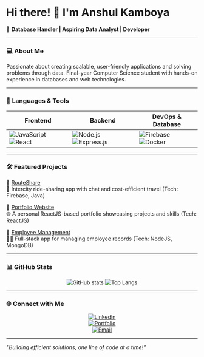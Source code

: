 # Hi there! 👋 I'm Anshul Kamboya

🚀 **Database Handler | Aspiring Data Analyst | Developer**

---

### 💻 **About Me**

Passionate about creating scalable, user-friendly applications and solving problems through data. Final-year Computer Science student with hands-on experience in databases and web technologies.

---

### 🔧 **Languages & Tools**

<div align="center">

| **Frontend** | **Backend** | **DevOps & Database** |
|--------------|-------------|-----------------------|
| ![JavaScript](https://img.shields.io/badge/JavaScript-%23F7DF1E.svg?style=flat-square&logo=javascript&logoColor=black) ![React](https://img.shields.io/badge/React-%2361DAFB.svg?style=flat-square&logo=react&logoColor=black) | ![Node.js](https://img.shields.io/badge/Node.js-%23339933.svg?style=flat-square&logo=node.js&logoColor=white) ![Express.js](https://img.shields.io/badge/Express.js-%23404d59.svg?style=flat-square&logo=express&logoColor=white) | ![Firebase](https://img.shields.io/badge/Firebase-%23FFCA28.svg?style=flat-square&logo=firebase&logoColor=black) ![Docker](https://img.shields.io/badge/Docker-%230db7ed.svg?style=flat-square&logo=docker&logoColor=white) |

</div>

---

### 🛠️ **Featured Projects**

📂 [RouteShare](https://github.com/AK-0047/RouteShare)  
🚗 Intercity ride-sharing app with chat and cost-efficient travel (Tech: Firebase, Java)  

📂 [Portfolio Website](https://github.com/AK-0047/Portfolio)  
🌐 A personal ReactJS-based portfolio showcasing projects and skills (Tech: ReactJS)  

📂 [Employee Management](https://github.com/AK-0047/COMP3123_Assignment01)  
👨‍💼 Full-stack app for managing employee records (Tech: NodeJS, MongoDB)  

---

### 📊 **GitHub Stats**

<div align="center">

![GitHub stats](https://github-readme-stats.vercel.app/api?username=AK-0047&show_icons=true&theme=radical) ![Top Langs](https://github-readme-stats.vercel.app/api/top-langs/?username=AK-0047&layout=compact&theme=radical)

</div>

---

### 🌐 **Connect with Me**

<div align="center">

[![LinkedIn](https://img.shields.io/badge/LinkedIn-%230A66C2.svg?style=flat-square&logo=linkedin&logoColor=white)](https://linkedin.com/in/your-profile)  
[![Portfolio](https://img.shields.io/badge/Portfolio-%2312100E.svg?style=flat-square&logo=vercel&logoColor=white)](https://your-portfolio-link.com)  
[![Email](https://img.shields.io/badge/Email-%23D14836.svg?style=flat-square&logo=gmail&logoColor=white)](mailto:your-email@example.com)

</div>

---

_"Building efficient solutions, one line of code at a time!"_
